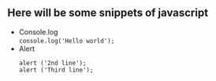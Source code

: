 ## Here will be some snippets of javascript

- Console.log <br>
  `console.log('Hello world');`
- Alert <br>
  ```alert('Hello world');
  alert ('2nd line');
  alert ('Third line');
  ```
